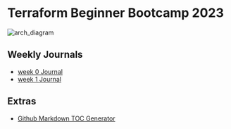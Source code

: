 # Terraform Beginner Bootcamp 2023

![arch_diagram](https://github.com/acobabic/terraform-beginner-bootcamp-2023/assets/92812231/678bbf25-5fd8-4264-a43f-1ddf528979d7)

## Weekly Journals

 - [week 0 Journal](./journal/week0.md)
 - [week 1 Journal](./journal/week1.md)

## Extras

- [Github Markdown TOC Generator](https://ecotrust-canada.github.io/markdown-toc/)
